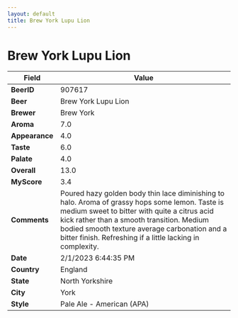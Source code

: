 ```yaml
---
layout: default
title: Brew York Lupu Lion
---
```


# Brew York Lupu Lion

| Field         | Value     |
|---------------|-----------|
| **BeerID** | 907617 |
| **Beer** | Brew York Lupu Lion |
| **Brewer** | Brew York |
| **Aroma** | 7.0 |
| **Appearance** | 4.0 |
| **Taste** | 6.0 |
| **Palate** | 4.0 |
| **Overall** | 13.0 |
| **MyScore** | 3.4 |
| **Comments** | Poured hazy golden body thin lace diminishing to halo. Aroma of grassy hops some lemon. Taste is medium sweet to bitter with quite a citrus acid kick rather than a smooth transition. Medium bodied smooth texture average carbonation and a bitter finish. Refreshing if a little lacking in complexity. |
| **Date** | 2/1/2023 6:44:35 PM |
| **Country** | England |
| **State** | North Yorkshire |
| **City** | York |
| **Style** | Pale Ale - American (APA) |
